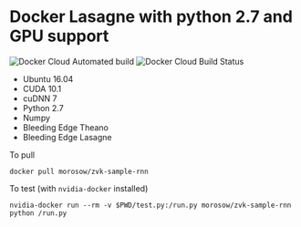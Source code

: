 # Docker Lasagne with python 2.7 and GPU support

![Docker Cloud Automated build](https://img.shields.io/docker/cloud/automated/morosow/zvk-sample-rnn.svg)
![Docker Cloud Build Status](https://img.shields.io/docker/cloud/build/morosow/zvk-sample-rnn.svg)

- Ubuntu 16.04
- CUDA 10.1
- cuDNN 7
- Python 2.7
- Numpy
- Bleeding Edge Theano
- Bleeding Edge Lasagne

To pull

    docker pull morosow/zvk-sample-rnn
    
 
To test (with `nvidia-docker` installed)

    nvidia-docker run --rm -v $PWD/test.py:/run.py morosow/zvk-sample-rnn python /run.py
